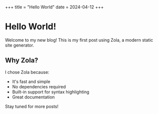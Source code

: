 +++
title = "Hello World"
date = 2024-04-12
+++

# Hello World!

Welcome to my new blog! This is my first post using Zola, a modern static site generator.

## Why Zola?

I chose Zola because:
- It's fast and simple
- No dependencies required
- Built-in support for syntax highlighting
- Great documentation

Stay tuned for more posts! 